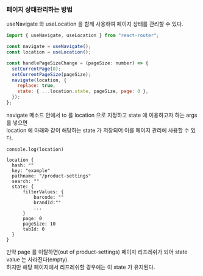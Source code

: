 ### 페이지 상태관리하는 방법

useNavigate 와 useLocation 을 함께 사용하여 페이지 상태를 관리할 수 있다.

```js
import { useNavigate, useLocation } from "react-router";

const navigate = useNavigate();
const location = useLocation();

const handlePageSizeChange = (pageSize: number) => {
  setCurrentPage(0);
  setCurrentPageSize(pageSize);
  navigate(location, {
    replace: true,
    state: { ...location.state, pageSize, page: 0 },
  });
};
```
navigate 메소드 안에서 to 를 location 으로 지정하고 state 에 이용하고자 하는 args 를 넣으면  
location 에 아래와 같이 해당하는 state 가 저장되어 이를 페이지 관리에 사용할 수 있다.  
```
console.log(location)

location {
  hash: ""
  key: "example"
  pathname: "/product-settings"
  search: ""
  state: {
      filterValues: {
          barcode: ""
          brandId:""
          ...
      }
      page: 0
      pageSize: 10
      tabId: 0
  }
}
```
만약 page 를 이탈하면(out of product-settings) 페이지 리프레쉬가 되어 state value 는 사라진다(empty).  
하지만 해당 페이지에서 리프레쉬할 경우에는 이 state 가 유지된다. 
